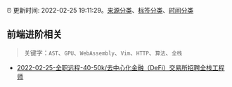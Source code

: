 :alarm_clock: 更新时间: 2022-02-25 19:11:29。[来源分类](../README.md)、[标签分类](../TAGS.md)、[时间分类](../TIMELINE.md)

## 前端进阶相关


> 关键字：`AST`、`GPU`、`WebAssembly`、`Vim`、`HTTP`、`算法`、`全栈`



- [2022-02-25-全职远程-40-50k/去中心化金融（DeFi）交易所招聘全栈工程师](https://www.v2ex.com/t/836493) 